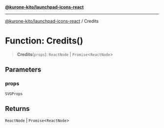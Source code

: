 [**@kurone-kito/launchpad-icons-react**](../README.md)

***

[@kurone-kito/launchpad-icons-react](../globals.md) / Credits

# Function: Credits()

> **Credits**(`props`): `ReactNode` \| `Promise`\<`ReactNode`\>

## Parameters

### props

`SVGProps`

## Returns

`ReactNode` \| `Promise`\<`ReactNode`\>

